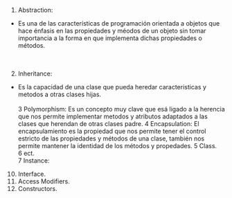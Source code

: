 1. Abstraction:  
* Es una de las características de programación orientada a objetos que hace énfasis en las propiedades y méodos de un objeto sin tomar importancia a la forma en que implementa dichas propiedades o métodos.  
<br></br>
2. Inheritance:  
* Es la capacidad de una clase que pueda heredar caracteristicas y metodos a otras clases hijas.
<br></br>
3 Polymorphism:  Es un concepto muy clave que esá ligado a la herencia que nos permite implementar metodos y atributos adaptados a las clases que herendan de otras clases padre.
4 Encapsulation:  El encapsulamiento es la propiedad que nos permite tener el control estricto de las propiedades y métodos de una clase, también nos permite mantener la identidad de los métodos y propedades.
5 Class.  
6 ect.  
7 Instance:
10. Interface.  
11. Access Modifiers.  
12. Constructors.

